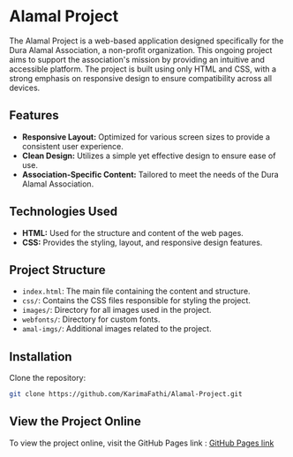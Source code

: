 # Alamal Project

The Alamal Project is a web-based application designed specifically for the Dura Alamal Association, a non-profit organization. This ongoing project aims to support the association's mission by providing an intuitive and accessible platform. The project is built using only HTML and CSS, with a strong emphasis on responsive design to ensure compatibility across all devices.

## Features
- **Responsive Layout:** Optimized for various screen sizes to provide a consistent user experience.
- **Clean Design:** Utilizes a simple yet effective design to ensure ease of use.
- **Association-Specific Content:** Tailored to meet the needs of the Dura Alamal Association.

## Technologies Used
- **HTML:** Used for the structure and content of the web pages.
- **CSS:** Provides the styling, layout, and responsive design features.

## Project Structure
- `index.html`: The main file containing the content and structure.
- `css/`: Contains the CSS files responsible for styling the project.
- `images/`: Directory for all images used in the project.
- `webfonts/`: Directory for custom fonts.
- `amal-imgs/`: Additional images related to the project.

## Installation
Clone the repository:
```bash
git clone https://github.com/KarimaFathi/Alamal-Project.git
```

## View the Project Online
To view the project online, visit the GitHub Pages link : [GitHub Pages link](https://karimafathi.github.io/Alamal-Project/)
